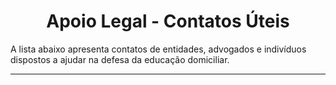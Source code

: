 <h1 align="center">Apoio Legal - Contatos Úteis</h1>

A lista abaixo apresenta contatos de entidades, advogados e indivíduos dispostos a ajudar na defesa da educação domiciliar.

---
